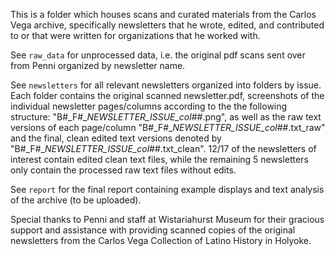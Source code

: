 This is a folder which houses scans and curated materials from the Carlos Vega archive, specifically newsletters that he wrote, edited, and contributed to or that were written for organizations that he worked with.

See `raw_data` for unprocessed data, i.e. the original pdf scans sent over from Penni organized by newsletter name.

See `newsletters` for all relevant newsletters organized into folders by issue. Each folder contains the original scanned newsletter.pdf, screenshots of the individual newsletter pages/columns according to the  the following structure: "B#_F#__NEWSLETTER_ISSUE_col_##.png", as well as the raw text versions of each page/column "B#_F#__NEWSLETTER_ISSUE_col_##.txt_raw" and the final, clean edited text versions denoted by "B#_F#__NEWSLETTER_ISSUE_col_##.txt_clean". 
12/17 of the newsletters of interest contain edited clean text files, while the remaining 5 newsletters only contain the processed raw text files without edits.

See `report` for the final report containing example displays and text analysis of the archive (to be uploaded).

Special thanks to Penni and staff at Wistariahurst Museum for their gracious support and assistance with providing scanned copies of the original newsletters from the Carlos Vega Collection of Latino History in Holyoke.
